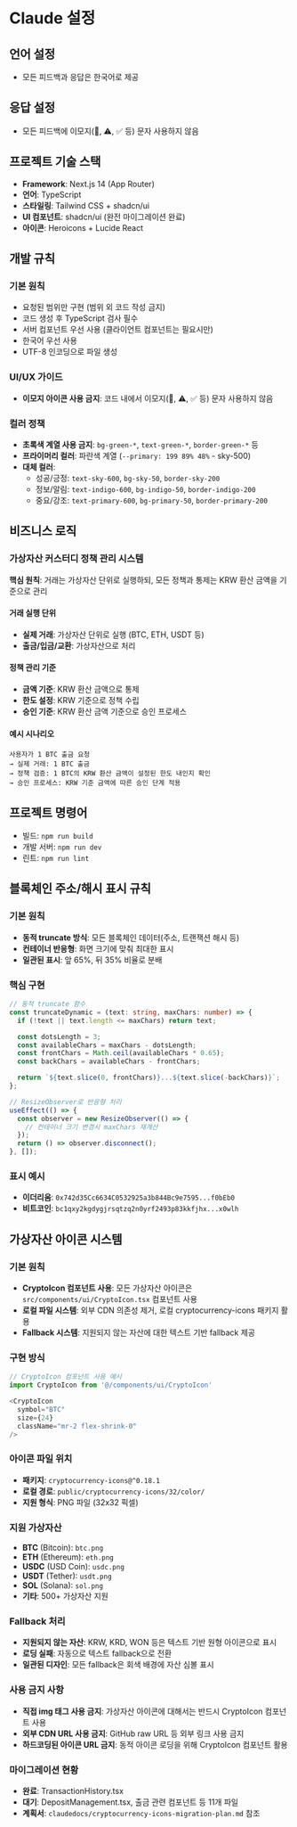 # Claude 설정

## 언어 설정

- 모든 피드백과 응답은 한국어로 제공

## 응답 설정

- 모든 피드백에 이모지(🚀, ⚠️, ✅ 등) 문자 사용하지 않음

## 프로젝트 기술 스택

- **Framework**: Next.js 14 (App Router)
- **언어**: TypeScript
- **스타일링**: Tailwind CSS + shadcn/ui
- **UI 컴포넌트**: shadcn/ui (완전 마이그레이션 완료)
- **아이콘**: Heroicons + Lucide React

## 개발 규칙

### 기본 원칙

- 요청된 범위만 구현 (범위 외 코드 작성 금지)
- 코드 생성 후 TypeScript 검사 필수
- 서버 컴포넌트 우선 사용 (클라이언트 컴포넌트는 필요시만)
- 한국어 우선 사용
- UTF-8 인코딩으로 파일 생성

### UI/UX 가이드

- **이모지 아이콘 사용 금지**: 코드 내에서 이모지(🚀, ⚠️, ✅ 등) 문자 사용하지 않음
<!-- - **shadcn/ui 우선 사용**: 모든 UI 컴포넌트는 shadcn/ui 컴포넌트 활용
- **디자인 일관성**: 기존 shadcn/ui 마이그레이션 패턴 준수 -->

### 컬러 정책

- **초록색 계열 사용 금지**: `bg-green-*`, `text-green-*`, `border-green-*` 등
- **프라이머리 컬러**: 파란색 계열 (`--primary: 199 89% 48%` - sky-500)
- **대체 컬러**:
  - 성공/긍정: `text-sky-600`, `bg-sky-50`, `border-sky-200`
  - 정보/알림: `text-indigo-600`, `bg-indigo-50`, `border-indigo-200`
  - 중요/강조: `text-primary-600`, `bg-primary-50`, `border-primary-200`

## 비즈니스 로직

### 가상자산 커스터디 정책 관리 시스템

**핵심 원칙**: 거래는 가상자산 단위로 실행하되, 모든 정책과 통제는 KRW 환산 금액을 기준으로 관리

#### 거래 실행 단위
- **실제 거래**: 가상자산 단위로 실행 (BTC, ETH, USDT 등)
- **출금/입금/교환**: 가상자산으로 처리

#### 정책 관리 기준
- **금액 기준**: KRW 환산 금액으로 통제
- **한도 설정**: KRW 기준으로 정책 수립
- **승인 기준**: KRW 환산 금액 기준으로 승인 프로세스

#### 예시 시나리오
```
사용자가 1 BTC 출금 요청
→ 실제 거래: 1 BTC 출금
→ 정책 검증: 1 BTC의 KRW 환산 금액이 설정된 한도 내인지 확인
→ 승인 프로세스: KRW 기준 금액에 따른 승인 단계 적용
```

## 프로젝트 명령어

- 빌드: `npm run build`
- 개발 서버: `npm run dev`
- 린트: `npm run lint`

## 블록체인 주소/해시 표시 규칙

### 기본 원칙

- **동적 truncate 방식**: 모든 블록체인 데이터(주소, 트랜잭션 해시 등)
- **컨테이너 반응형**: 화면 크기에 맞춰 최대한 표시
- **일관된 표시**: 앞 65%, 뒤 35% 비율로 분배

### 핵심 구현

```typescript
// 동적 truncate 함수
const truncateDynamic = (text: string, maxChars: number) => {
  if (!text || text.length <= maxChars) return text;

  const dotsLength = 3;
  const availableChars = maxChars - dotsLength;
  const frontChars = Math.ceil(availableChars * 0.65);
  const backChars = availableChars - frontChars;

  return `${text.slice(0, frontChars)}...${text.slice(-backChars)}`;
};

// ResizeObserver로 반응형 처리
useEffect(() => {
  const observer = new ResizeObserver(() => {
    // 컨테이너 크기 변경시 maxChars 재계산
  });
  return () => observer.disconnect();
}, []);
```

### 표시 예시

- **이더리움**: `0x742d35Cc6634C0532925a3b844Bc9e7595...f0bEb0`
- **비트코인**: `bc1qxy2kgdygjrsqtzq2n0yrf2493p83kkfjhx...x0wlh`

## 가상자산 아이콘 시스템

### 기본 원칙

- **CryptoIcon 컴포넌트 사용**: 모든 가상자산 아이콘은 `src/components/ui/CryptoIcon.tsx` 컴포넌트 사용
- **로컬 파일 시스템**: 외부 CDN 의존성 제거, 로컬 cryptocurrency-icons 패키지 활용
- **Fallback 시스템**: 지원되지 않는 자산에 대한 텍스트 기반 fallback 제공

### 구현 방식

```typescript
// CryptoIcon 컴포넌트 사용 예시
import CryptoIcon from '@/components/ui/CryptoIcon'

<CryptoIcon
  symbol="BTC"
  size={24}
  className="mr-2 flex-shrink-0"
/>
```

### 아이콘 파일 위치

- **패키지**: `cryptocurrency-icons@^0.18.1`
- **로컬 경로**: `public/cryptocurrency-icons/32/color/`
- **지원 형식**: PNG 파일 (32x32 픽셀)

### 지원 가상자산

- **BTC** (Bitcoin): `btc.png`
- **ETH** (Ethereum): `eth.png`
- **USDC** (USD Coin): `usdc.png`
- **USDT** (Tether): `usdt.png`
- **SOL** (Solana): `sol.png`
- **기타**: 500+ 가상자산 지원

### Fallback 처리

- **지원되지 않는 자산**: KRW, KRD, WON 등은 텍스트 기반 원형 아이콘으로 표시
- **로딩 실패**: 자동으로 텍스트 fallback으로 전환
- **일관된 디자인**: 모든 fallback은 회색 배경에 자산 심볼 표시

### 사용 금지 사항

- **직접 img 태그 사용 금지**: 가상자산 아이콘에 대해서는 반드시 CryptoIcon 컴포넌트 사용
- **외부 CDN URL 사용 금지**: GitHub raw URL 등 외부 링크 사용 금지
- **하드코딩된 아이콘 URL 금지**: 동적 아이콘 로딩을 위해 CryptoIcon 컴포넌트 활용

### 마이그레이션 현황

- **완료**: TransactionHistory.tsx
- **대기**: DepositManagement.tsx, 출금 관련 컴포넌트 등 11개 파일
- **계획서**: `claudedocs/cryptocurrency-icons-migration-plan.md` 참조
